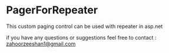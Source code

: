 # PagerForRepeater
This custom paging control can be used with repeater in asp.net 

if you have any questions or suggestions feel free to contact : zahoorzeeshan1@gmail.com
